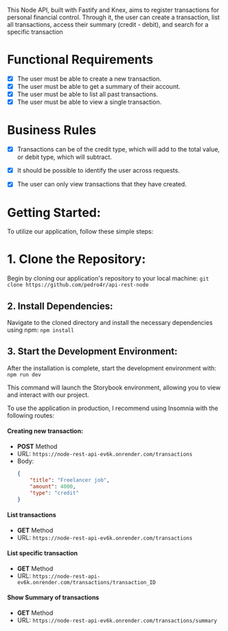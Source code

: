 This Node API, built with Fastify and Knex, aims to register transactions for personal financial control. Through it, the user can create a transaction, list all transactions, access their summary (credit - debit), and search for a specific transaction

# Functional Requirements

- [x] The user must be able to create a new transaction.
- [x] The user must be able to get a summary of their account.
- [x] The user must be able to list all past transactions.
- [x] The user must be able to view a single transaction.

# Business Rules
- [x] Transactions can be of the credit type, which will add to the total value, or debit type, which will subtract.
- [x] It should be possible to identify the user across requests.
- [x] The user can only view transactions that they have created.


<h1>Getting Started:</h1>
To utilize our application, follow these simple steps:


# 1. Clone the Repository:
Begin by cloning our application's repository to your local machine:
``
git clone https://github.com/pedro4r/api-rest-node
``

## 2. Install Dependencies:
Navigate to the cloned directory and install the necessary dependencies using npm:
``
npm install
``

## 3. Start the Development Environment:
After the installation is complete, start the development environment with:
``
npm run dev
``

This command will launch the Storybook environment, allowing you to view and interact with our project.


To use the application in production, I recommend using Insomnia with the following routes:

#### Creating new transaction:
- **POST** Method 
- URL: `https://node-rest-api-ev6k.onrender.com/transactions`
- Body: 
    ```json
    {
        "title": "Freelancer job",
        "amount": 4000,
        "type": "credit"
    }
    ```

#### List transactions
- **GET** Method 
- URL: `https://node-rest-api-ev6k.onrender.com/transactions`

#### List specific transaction
- **GET** Method 
- URL: `https://node-rest-api-ev6k.onrender.com/transactions/transaction_ID`

#### Show Summary of transactions
- **GET** Method 
- URL: `https://node-rest-api-ev6k.onrender.com/transactions/summary`


